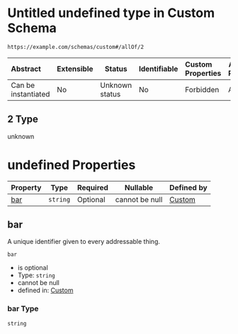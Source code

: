 # Untitled undefined type in Custom Schema

```txt
https://example.com/schemas/custom#/allOf/2
```




| Abstract            | Extensible | Status         | Identifiable | Custom Properties | Additional Properties | Access Restrictions | Defined In                                                                             |
| :------------------ | ---------- | -------------- | ------------ | :---------------- | --------------------- | ------------------- | -------------------------------------------------------------------------------------- |
| Can be instantiated | No         | Unknown status | No           | Forbidden         | Allowed               | none                | [custom.schema.json\*](../generated-schemas/custom.schema.json "open original schema") |

## 2 Type

unknown

# undefined Properties

| Property    | Type     | Required | Nullable       | Defined by                                                                                                              |
| :---------- | -------- | -------- | -------------- | :---------------------------------------------------------------------------------------------------------------------- |
| [bar](#bar) | `string` | Optional | cannot be null | [Custom](custom-definitions-second-properties-bar.md "https&#x3A;//example.com/schemas/custom#/allOf/2/properties/bar") |

## bar

A unique identifier given to every addressable thing.


`bar`

-   is optional
-   Type: `string`
-   cannot be null
-   defined in: [Custom](custom-definitions-second-properties-bar.md "https&#x3A;//example.com/schemas/custom#/allOf/2/properties/bar")

### bar Type

`string`
